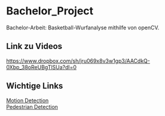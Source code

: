 # Bachelor_Project
Bachelor-Arbeit: Basketball-Wurfanalyse mithilfe von openCV.

## Link zu Videos ##
https://www.dropbox.com/sh/jru069x8v3w1gp3/AACdkQ-0Xbp_38oReUBgTlSUa?dl=0

## Wichtige Links ##
[Motion Detection](https://www.pyimagesearch.com/2015/05/25/basic-motion-detection-and-tracking-with-python-and-opencv/) <br/>
[Pedestrian Detection](https://www.pyimagesearch.com/2015/11/09/pedestrian-detection-opencv/)
